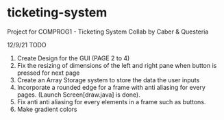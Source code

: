 # ticketing-system
Project for COMPROG1 - Ticketing System
Collab by Caber & Questeria 

12/9/21
TODO
1. Create Design for the GUI (PAGE 2 to 4)
2. Fix the resizing of dimensions of the left and right pane when button is pressed for next page
3. Create an Array Storage system to store the data the user inputs
4. Incorporate a rounded edge for a frame with anti aliasing for every pages. (Launch Screen[draw.java] is done).
5. Fix anti anti aliasing for every elements in a frame such as buttons. 
6. Make gradient colors
